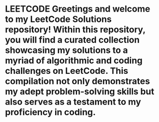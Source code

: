 # LEETCODE Greetings and welcome to my LeetCode Solutions repository! Within this repository, you will find a curated collection showcasing my solutions to a myriad of algorithmic and coding challenges on LeetCode. This compilation not only demonstrates my adept problem-solving skills but also serves as a testament to my proficiency in coding. 

